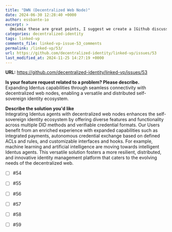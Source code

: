 ```yaml
---
title: "DWN (Decentralized Web Node)"
date: 2024-06-30 12:28:40 +0000
author: essbante-io
excerpt: >
  @mixmix these are great points, I suggest we create a [Github discussion](https://github.com/hyperledger/identus/discussions) to discuss it further.
categories: decentralized-identity
tags: linked-vp
comments_file: linked-vp-issue-53_comments
permalink: /linked-vp/53/
url: https://github.com/decentralized-identity/linked-vp/issues/53
last_modified_at: 2024-11-25 14:27:19 +0000
---
```



**URL:** https://github.com/decentralized-identity/linked-vp/issues/53

**Is your feature request related to a problem? Please describe.**  
Expanding Identus capabilities through seamless connectivity with decentralized web nodes, enabling a versatile and distributed self-sovereign identity ecosystem.

**Describe the solution you'd like**  
Integrating Identus agents with decentralized web nodes enhances the self-sovereign identity ecosystem by offering diverse features and functionality across multiple DID methods and verifiable credential formats. Our Users benefit from an enriched experience with expanded capabilities such as integrated payments, autonomous credential exchange based on defined ACLs and rules, and customizable interfaces and hooks. For example, machine learning and artificial intelligence are moving towards intelligent Identus agents. This versatile solution fosters a more resilient, distributed, and innovative identity management platform that caters to the evolving needs of the decentralized web.

- [ ] #54
- [ ] #55
- [ ] #56
- [ ] #57
- [ ] #58
- [ ] #59


